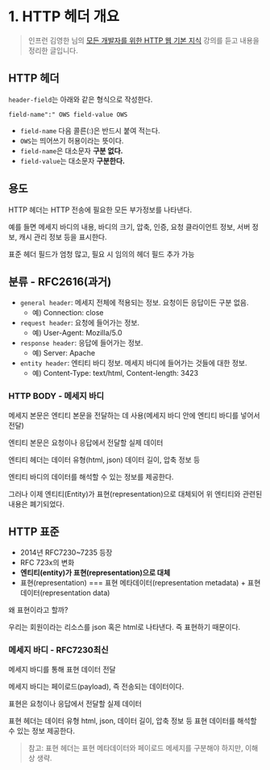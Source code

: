 # 1. HTTP 헤더 개요

> 인프런 김영한 님의 [모든 개발자를 위한 HTTP 웹 기본 지식](https://www.inflearn.com/course/http-%EC%9B%B9-%EB%84%A4%ED%8A%B8%EC%9B%8C%ED%81%AC) 강의를 듣고 내용을 정리한 글입니다.

## HTTP 헤더

`header-field`는 아래와 같은 형식으로 작성한다.

```
field-name":" OWS field-value OWS
```

- `field-name` 다음 콜른(:)은 반드시 붙여 적는다.
- `OWS`는 띄어쓰기 허용이라는 뜻이다.
- `field-name`은 대소문자 **구분 없다.**
- `field-value`는 대소문자 **구분한다.**

## 용도

HTTP 헤더는 HTTP 전송에 필요한 모든 부가정보를 나타낸다.

예를 들면 메세지 바디의 내용, 바디의 크기, 압축, 인증, 요청 클라이언트 정보, 서버 정보, 캐시 관리 정보 등을 표시한다.

표준 헤더 필드가 엄청 많고, 필요 시 임의의 헤더 필드 추가 가능

## 분류 - RFC2616(과거)

- `general header`: 메세지 전체에 적용되는 정보. 요청이든 응답이든 구분 없음.
  - 예) Connection: close
- `request header`: 요청에 들어가는 정보.
  - 예) User-Agent: Mozilla/5.0
- `response header`: 응답에 들어가는 정보.
  - 예) Server: Apache
- `entity header`: 엔티티 바디 정보. 메세지 바디에 들어가는 것들에 대한 정보.
  - 예) Content-Type: text/html, Content-length: 3423

### HTTP BODY - 메세지 바디

메세지 본문은 엔티티 본문을 전달하는 데 사용(메세지 바디 안에 엔티티 바디를 넣어서 전달)

엔티티 본문은 요청이나 응답에서 전달할 실제 데이터

엔티티 헤더는 데이터 유형(html, json) 데이터 길이, 압축 정보 등

엔티티 바디의 데이터를 해석할 수 있는 정보를 제공한다.

그러나 이제 엔티티(Entity)가 표현(representation)으로 대체되어 위 엔티티와 관련된 내용은 폐기되었다.

## HTTP 표준

- 2014년 RFC7230~7235 등장
- RFC 723x의 변화
- **엔티티(entity)가 표현(representation)으로 대체**
- 표현(representation) === 표현 메타데이터(representation metadata) + 표현 데이터(representation data)

왜 표현이라고 할까?

우리는 회원이라는 리소스를 json 혹은 html로 나타낸다. 즉 표현하기 때문이다.

### 메세지 바디 - RFC7230최신

메세지 바디를 통해 표현 데이터 전달

메세지 바디는 페이로드(payload), 즉 전송되는 데이터이다.

표현은 요청이나 응답에서 전달할 실제 데이터

표현 헤더는 데이터 유형 html, json, 데이터 길이, 압축 정보 등 표현 데이터를 해석할 수 있는 정보 제공한다.

> 참고: 표현 헤더는 표현 메타데이터와 페이로드 메세지를 구분해야 하지만, 이해상 생략.
